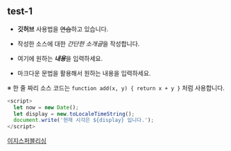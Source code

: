 ## test-1

* **깃허브** 사용법을 ~~연습~~하고 있습니다.

* 작성한 소스에 대한 *간단한 소개글*을 작성합니다.

* 여기에 원하는 ***내용***을 입력하세요.

* 마크다운 문법을 활용해서 원하는 내용을 입력하세요.

※ 한 줄 짜리 소스 코드는 `function add(x, y) { return x + y }` 처럼 사용합니다.

```javascript
<script>
  let now = new Date();
  let display = new.toLocaleTimeString();
  document.write('현재 시각은 ${display} 입니다.');
</script>
```

[이지스퍼블리싱](https://www.easyspub.co.kr, "클릭하면 이지스퍼블리싱 홈페이지로 이동합니다.")
